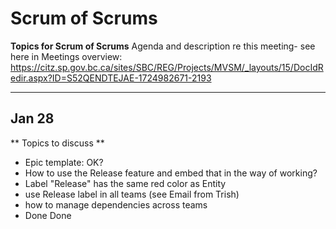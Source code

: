 # Scrum of Scrums 
**Topics for Scrum of Scrums**
Agenda and description re this meeting- see here in Meetings overview:
https://citz.sp.gov.bc.ca/sites/SBC/REG/Projects/MVSM/_layouts/15/DocIdRedir.aspx?ID=S52QENDTEJAE-1724982671-2193 

---
Jan 28
----
** Topics to discuss **
- Epic template: OK? 
- How to use the Release feature and embed that in the way of working? 
- Label "Release" has the same red color as Entity 
- use Release label in all teams (see Email from Trish) 
- how to manage dependencies across teams 
- Done Done 
